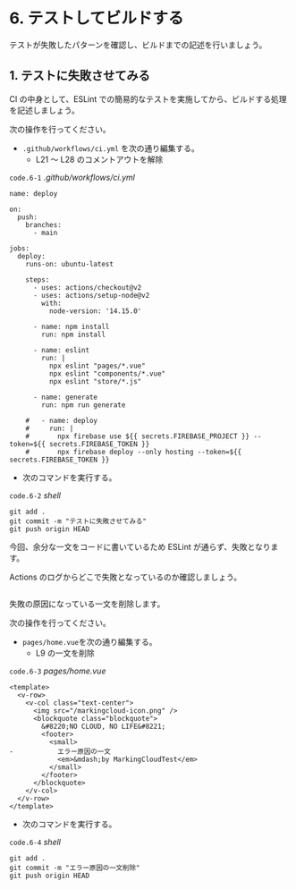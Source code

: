 # 6. テストしてビルドする

テストが失敗したパターンを確認し、ビルドまでの記述を行いましょう。

## 1. テストに失敗させてみる

CI の中身として、ESLint での簡易的なテストを実施してから、ビルドする処理を記述しましょう。

次の操作を行ってください。

- `.github/workflows/ci.yml` を次の通り編集する。
  - L21 ～ L28 のコメントアウトを解除

`code.6-1` _.github/workflows/ci.yml_

```yml{21-28}
name: deploy

on:
  push:
    branches:
      - main

jobs:
  deploy:
    runs-on: ubuntu-latest

    steps:
      - uses: actions/checkout@v2
      - uses: actions/setup-node@v2
        with:
          node-version: '14.15.0'

      - name: npm install
        run: npm install

      - name: eslint
        run: |
          npx eslint "pages/*.vue"
          npx eslint "components/*.vue"
          npx eslint "store/*.js"

      - name: generate
        run: npm run generate

    #   - name: deploy
    #     run: |
    #       npx firebase use ${{ secrets.FIREBASE_PROJECT }} --token=${{ secrets.FIREBASE_TOKEN }}
    #       npx firebase deploy --only hosting --token=${{ secrets.FIREBASE_TOKEN }}
```

- 次のコマンドを実行する。

`code.6-2` _shell_

```properties
git add .
git commit -m "テストに失敗させてみる"
git push origin HEAD
```

今回、余分な一文をコードに書いているため ESLint が通らず、失敗となります。

Actions のログからどこで失敗となっているのか確認しましょう。

<img :src="$withBase('/node.png')">

失敗の原因になっている一文を削除します。

次の操作を行ってください。

- `pages/home.vue`を次の通り編集する。
  - L9 の一文を削除

`code.6-3` _pages/home.vue_

```diff{9}
<template>
  <v-row>
    <v-col class="text-center">
      <img src="/markingcloud-icon.png" />
      <blockquote class="blockquote">
        &#8220;NO CLOUD, NO LIFE&#8221;
        <footer>
          <small>
-           エラー原因の一文
            <em>&mdash;by MarkingCloudTest</em>
          </small>
        </footer>
      </blockquote>
    </v-col>
  </v-row>
</template>
```

- 次のコマンドを実行する。

`code.6-4` _shell_

```properties
git add .
git commit -m "エラー原因の一文削除"
git push origin HEAD
```
